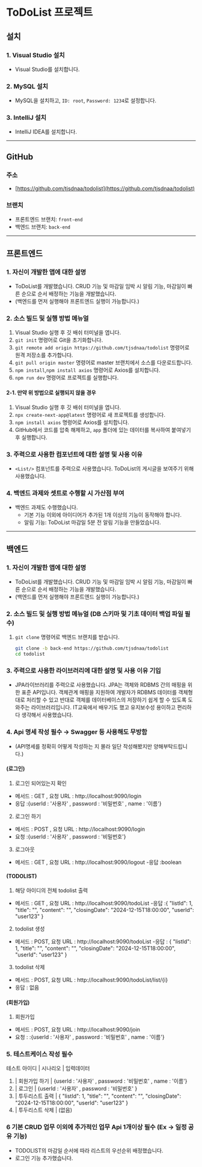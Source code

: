 # ToDoList 프로젝트

## 설치

### 1. Visual Studio 설치
- Visual Studio를 설치합니다.

### 2. MySQL 설치
- MySQL을 설치하고, `ID: root`, `Password: 1234`로 설정합니다.

### 3. IntelliJ 설치
- IntelliJ IDEA를 설치합니다.

---

## GitHub

### 주소
- [https://github.com/tjsdnaa/todolist](https://github.com/tjsdnaa/todolist)

### 브랜치
- 프론트엔드 브랜치: `front-end`
- 백엔드 브랜치: `back-end`

---

## 프론트엔드

### 1. 자신이 개발한 앱에 대한 설명
- ToDoList를 개발했습니다. CRUD 기능 및 마감일 임박 시 알림 기능, 마감일이 빠른 순으로 순서 배정하는 기능을 개발했습니다.
- (백엔드를 먼저 실행해야 프론트엔드 실행이 가능합니다.)

### 2. 소스 빌드 및 실행 방법 메뉴얼

1. Visual Studio 실행 후 깃 배쉬 터미널을 엽니다.
2. `git init` 명령어로 Git을 초기화합니다.
3. `git remote add origin https://github.com/tjsdnaa/todolist` 명령어로 원격 저장소를 추가합니다.
4. `git pull origin master` 명령어로 master 브랜치에서 소스를 다운로드합니다.
5. `npm install`,`npm install axios` 명령어로 Axios를 설치합니다.
6. `npm run dev` 명령어로 프로젝트를 실행합니다.

#### 2-1. 만약 위 방법으로 실행되지 않을 경우
1. Visual Studio 실행 후 깃 배쉬 터미널을 엽니다.
2. `npx create-next-app@latest` 명령어로 새 프로젝트를 생성합니다.
3. `npm install axios` 명령어로 Axios를 설치합니다.
4. GitHub에서 코드를 압축 해제하고, `app` 폴더에 있는 데이터를 복사하여 붙여넣기 후 실행합니다.

### 3. 주력으로 사용한 컴포넌트에 대한 설명 및 사용 이유
- `<List/>` 컴포넌트를 주력으로 사용했습니다. ToDoList의 게시글을 보여주기 위해 사용했습니다.

### 4. 백엔드 과제와 셋트로 수행할 시 가산점 부여
- 백엔드 과제도 수행했습니다.
  - 기본 기능 이외에 아이디어가 추가된 1개 이상의 기능이 동작해야 합니다.
  - 알림 기능: ToDoList 마감일 5분 전 알림 기능을 만들었습니다.

---

## 백엔드

### 1. 자신이 개발한 앱에 대한 설명
- ToDoList를 개발했습니다. CRUD 기능 및 마감일 임박 시 알림 기능, 마감일이 빠른 순으로 순서 배정하는 기능을 개발했습니다.
- (백엔드를 먼저 실행해야 프론트엔드 실행이 가능합니다.)

### 2. 소스 빌드 및 실행 방법 메뉴얼 (DB 스키마 및 기초 데이터 백업 파일 필수)

1. `git clone` 명령어로 백엔드 브랜치를 받습니다.
   ```bash
   git clone -b back-end https://github.com/tjsdnaa/todolist
   cd todolist

### 3. 주력으로 사용한 라이브러리에 대한 설명 및 사용 이유 기입
- JPA라이브러리를 주력으로 사용했습니다. JPA는 객체와 RDBMS 간의 매핑을 위한 표준 API입니다. 객체관계 매핑을 지원하여 개발자가 RDBMS 데이터를 객체형대로 처리할 수 있고 반대로 객체를 데이터베이스의 저장하기 쉽게 할 수 있도록 도와주는 라이브러리입니다. IT교육에서 배우기도 했고 유지보수성 용이하고 편리하다 생각해서 사용했습니다.

### 4. Api 명세 작성 필수 → Swagger 등 사용해도 무방함
- (API명세를 정확히 어떻게 작성하는 지 몰라 일단 작성해봤지만 양해부탁드립니다.)
#### (로그인)
 1. 로그인 되어있는지 확인
   - 메서드 : GET , 요청 URL : http://localhost:9090/login
   - 응답 :{userId : '사용자' , password : '비밀번호' , name : '이름'}
 2. 로그인 하기 
   - 메서드 : POST , 요청 URL : http://localhost:9090/login
   - 요청 :{userId : '사용자' , password : '비밀번호'}
 3. 로그아웃
   - 메서드 : GET , 요청 URL : http://localhost:9090/logout
   -응답 :boolean
#### (TODOLIST)
 1. 해당 아이디의 전체 todolist 출력
   - 메서드 : GET , 요청 URL : http://localhost:9090/todoList
   -응답 :{
  "listId": 1,
  "title": "",
  "content": "",
  "closingDate": "2024-12-15T18:00:00",
  "userId": "user123"
}
 2. todolist 생성
   - 메서드 : POST, 요청 URL : http://localhost:9090/todoList
   -응답 : {
  "listId": 1,
  "title": "",
  "content": "",
  "closingDate": "2024-12-15T18:00:00",
  "userId": "user123"
}
 3. todolist 삭제
   - 메서드 : POST, 요청 URL : http://localhost:9090/todoList/list/{i}
   - 응답 : 없음
#### (회원가입)
 1. 회원가입
   - 메서드 : POST, 요청 URL : http://localhost:9090/join
   - 요청 : :{userId : '사용자' , password : '비밀번호' , name : '이름'}
### 5. 테스트케이스 작성 필수
테스트 아이디 | 시나리오 | 입력데이터 
1. | 회원가입 하기 | 
{userId : '사용자' , password : '비밀번호' , name : '이름'}
2. | 로그인 | 
{userId : '사용자' , password : '비밀번호' }
3. | 투두리스트 출력 | 
{
  "listId": 1,
  "title": "",
  "content": "",
  "closingDate": "2024-12-15T18:00:00",
  "userId": "user123"
}
4. | 투두리스트 삭제 | (없음)

### 6 기본 CRUD 업무 이외에 추가적인 업무 Api 1개이상 필수 (Ex -> 일정 공유 기능)
- TODOLIST의 마감일 순서에 따라 리스트의 우선순위 배정했습니다.
- 로그인 기능 추가했습니다.
